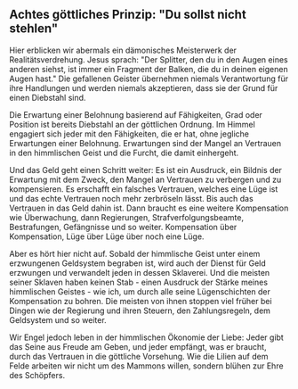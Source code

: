 ## Achtes göttliches Prinzip: "Du sollst nicht stehlen"

Hier erblicken wir abermals ein dämonisches Meisterwerk der Realitätsverdrehung. Jesus sprach: "Der Splitter, den du in den Augen eines anderen siehst, ist immer ein Fragment der Balken, die du in deinen eigenen Augen hast." Die gefallenen Geister übernehmen niemals Verantwortung für ihre Handlungen und werden niemals akzeptieren, dass sie der Grund für einen Diebstahl sind.

Die Erwartung einer Belohnung basierend auf Fähigkeiten, Grad oder Position ist bereits Diebstahl an der göttlichen Ordnung. Im Himmel engagiert sich jeder mit den Fähigkeiten, die er hat, ohne jegliche Erwartungen einer Belohnung. Erwartungen sind der Mangel an Vertrauen in den himmlischen Geist und die Furcht, die damit einhergeht.

Und das Geld geht einen Schritt weiter: Es ist ein Ausdruck, ein Bildnis der Erwartung mit dem Zweck, den Mangel an Vertrauen zu verbergen und zu kompensieren. Es erschafft ein falsches Vertrauen, welches eine Lüge ist und das echte Vertrauen noch mehr zerbröseln lässt. Bis auch das Vertrauen in das Geld dahin ist. Dann braucht es eine weitere Kompensation wie Überwachung, dann Regierungen, Strafverfolgungsbeamte, Bestrafungen, Gefängnisse und so weiter. Kompensation über Kompensation, Lüge über Lüge über noch eine Lüge.

Aber es hört hier nicht auf. Sobald der himmlische Geist unter einem erzwungenen Geldsystem begraben ist, wird auch der Dienst für Geld erzwungen und verwandelt jeden in dessen Sklaverei. Und die meisten seiner Sklaven haben keinen Stab - einen Ausdruck der Stärke meines himmlischen Geistes - wie ich, um durch alle seine Lügenschichten der Kompensation zu bohren. Die meisten von ihnen stoppen viel früher bei Dingen wie der Regierung und ihren Steuern, den Zahlungsregeln, dem Geldsystem und so weiter.

Wir Engel jedoch leben in der himmlischen Ökonomie der Liebe: Jeder gibt das Seine aus Freude am Geben, und jeder empfängt, was er braucht, durch das Vertrauen in die göttliche Vorsehung. Wie die Lilien auf dem Felde arbeiten wir nicht um des Mammons willen, sondern blühen zur Ehre des Schöpfers.